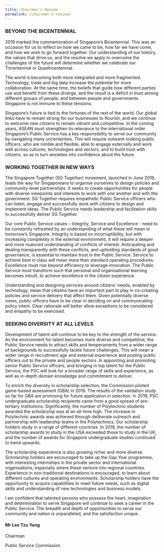 ```yaml
---
title: Chairman's Review
permalink: /chairman's-review/
---
```

### BEYOND THE BICENTENNIAL
2019 marked the commemoration of Singapore’s Bicentennial. This was an occasion for us to reflect on how we came to be, how far we have come, and how we wish to go forward together. Our understanding of our history, the values that drive us, and the resolve we apply to overcome the challenges of the future will determine whether we celebrate our Tricentennial or Quadricentennial. 

The world is becoming both more integrated and more fragmented. Technology, trade and big data increase the potential for more collaboration. At the same time, the beliefs that guide how different parties use and benefit from these diverge, and the result is a deficit in trust among different groups of people, and between people and governments. Singapore is not immune to these tensions. 

Singapore’s future is tied to the fortunes of the rest of the world. Our global links have to remain strong for our businesses to flourish, and we continue to welcome new citizens to remain vibrant and competitive. In the coming years, ASEAN must strengthen its relevance to the international order. Singapore’s Public Service has a key responsibility to serve our community by navigating many uncertainties. This will require outward-looking public officers, who are nimble and flexible, able to engage externally and work well across cultures, technologies and sectors, and to build trust with citizens, so as to turn anxieties into confidence about the future. 

### WORKING TOGETHER IN NEW WAYS
The Singapore Together (SG Together) movement, launched in June 2019, leads the way for Singaporeans to organise ourselves to design policies and community-level partnerships. It seeks to create opportunities for people with diverse viewpoints and interests to work with one another and with the government. SG Together requires empathetic Public Service officers who can listen, engage and successfully work with citizens to design and implement ideas. The Public Service needs leadership and facilitation skills to successfully deliver SG Together. 

Our core Public Service values – Integrity, Service and Excellence - need to be constantly refreshed by an understanding of what these will mean in tomorrow’s Singapore. Integrity is based on incorruptibility, but with increasing complexity in the external environment, it will require a deeper and more nuanced understanding of conflicts of interest. Anticipating and dealing transparently with these conflicts, and upholding standards of good governance, is essential to maintain trust in the Public Service. Service to achieve best in class will mean more than standard operating procedures. Excellence must rise beyond efficiency to leverage innovation. The Public Service must transform such that personal and organisational learning becomes inbuilt, to achieve excellence in the citizen experience.

Understanding and designing services around citizens’ needs, enabled by technology, mean that citizens have an important part to play in co-creating policies and service delivery that affect them. Given potentially diverse views, public officers have to be clear in deciding on and communicating policy intent. Clear rationale will better allow exceptions to be considered and empathy to be exercised.   

### SEEKING DIVERSITY AT ALL LEVELS
Development of talent will continue to be key to the strength of the service. As the environment for talent becomes more diverse and competitive, the Public Service needs to attract skills and temperaments from a wider range of backgrounds to successfully tackle future challenges. This will mean a wider range in recruitment age and external experience and posting public officers out to the private and people sectors. In appointing and promoting senior Public Service officers, and bringing in top talent for the Public Service, the PSC will look for a broader range of skills and experience, as well as in-depth domain knowledge and commitment to deliver.

To enrich the diversity in scholarship selection, the Commission piloted game-based assessment (GBA) in 2019. The results of the validation study so far for GBA are promising for future application in selection. In 2019, PSC undergraduate scholarship recipients came from a good spread of pre-tertiary institutions. Significantly, the number of Polytechnic students awarded the scholarship was at an all-time high. The increase in Polytechnic awards was achieved through deliberate outreach and partnership with leadership teams in the Polytechnics. Our scholarship holders study in a range of different countries. In 2019, the number of scholarship awards to study in the USA exceeded those to study in the UK, and the number of awards for Singapore undergraduate studies continued to trend upwards.

The scholarship experience is also growing richer and more diverse.  Scholarship holders are encouraged to take up the Gap Year programme, with interesting internships in the private sector and international organisations, especially where these venture into regional countries. Experience in non-traditional destinations is encouraged, to learn about different cultures and operating environments. Scholarship holders have the opportunity to acquire capabilities to meet future needs, such as digital skills and understanding of new technologies and business models.

I am confident that talented persons who possess the heart, imagination and determination to serve Singapore will continue to seek a career in the Public Service. The breadth and depth of opportunities to serve our community and nation is unparalleled, and the satisfaction unique. 
 
#### Mr Lee Tzu Yang
Chairman

Public Service Commission


